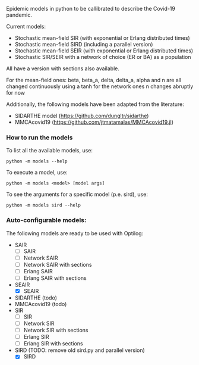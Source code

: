 Epidemic models in python to be callibrated to describe the Covid-19 pandemic.

Current models:

- Stochastic mean-field SIR (with exponential or Erlang distributed times)
- Stochastic mean-field SIRD (including a parallel version)
- Stochastic mean-field SEIR (with exponential or Erlang distributed times)
- Stochastic SIR/SEIR with a network of choice (ER or BA) as a population

All have a version with sections also available.

For the mean-field ones: beta, beta_a, delta, delta_a, alpha and n are all
changed continuously using a tanh for the network ones n changes abruptly for
now

Additionally, the following models have been adapted from the literature:

- SIDARTHE model (https://github.com/dungltr/sidarthe)
- MMCAcovid19 (https://github.com/jtmatamalas/MMCAcovid19.jl)

### How to run the models
To list all the available models, use:
```shell script
python -m models --help
```

To execute a model, use:
```shell script
python -m models <model> [model args]
```

To see the arguments for a specific model (p.e. sird), use:
```shell script
python -m models sird --help
``` 

### Auto-configurable models:
The following models are ready to be used with Optilog:

- SAIR
    - [ ] SAIR
    - [ ] Network SAIR
    - [ ] Network SAIR with sections
    - [ ] Erlang SAIR
    - [ ] Erlang SAIR with sections
- SEAIR
    - [x] SEAIR
- SIDARTHE (todo)
- MMCAcovid19 (todo)
- SIR
    - [ ] SIR
    - [ ] Network SIR
    - [ ] Network SIR with sections
    - [ ] Erlang SIR
    - [ ] Erlang SIR with sections
- SIRD (TODO: remove old sird.py and parallel version)
    - [x] SIRD